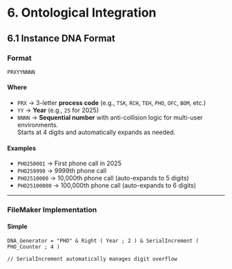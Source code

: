 # 6. Ontological Integration

## 6.1 Instance DNA Format

### Format
`PRXYYNNNN`

#### Where
- `PRX` → 3-letter **process code** (e.g., `TSK`, `RCH`, `TEH`, `PHO`, `OFC`, `BOM`, etc.)
- `YY` → **Year** (e.g., `25` for 2025)
- `NNNN` → **Sequential number** with anti-collision logic for multi-user environments.  
  Starts at 4 digits and automatically expands as needed.

#### Examples
- `PHO250001` → First phone call in 2025  
- `PHO259999` → 9999th phone call  
- `PHO2510000` → 10,000th phone call (auto-expands to 5 digits)  
- `PHO25100000` → 100,000th phone call (auto-expands to 6 digits)

---

### FileMaker Implementation

#### Simple
```plaintext
DNA_Generator = "PHO" & Right ( Year ; 2 ) & SerialIncrement ( PHO_Counter ; 4 )

// SerialIncrement automatically manages digit overflow
